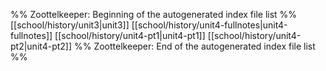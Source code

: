 %% Zoottelkeeper: Beginning of the autogenerated index file list  %%
 [[school/history/unit3|unit3]]
 [[school/history/unit4-fullnotes|unit4-fullnotes]]
 [[school/history/unit4-pt1|unit4-pt1]]
 [[school/history/unit4-pt2|unit4-pt2]]
%% Zoottelkeeper: End of the autogenerated index file list  %%
